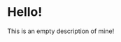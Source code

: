 # Hello!


This is an empty description of mine!

<!--
**DecodingInspire9211/DecodingInspire9211** is a ✨ _special_ ✨ repository because its `README.md` (this file) appears on your GitHub profile.
-->

